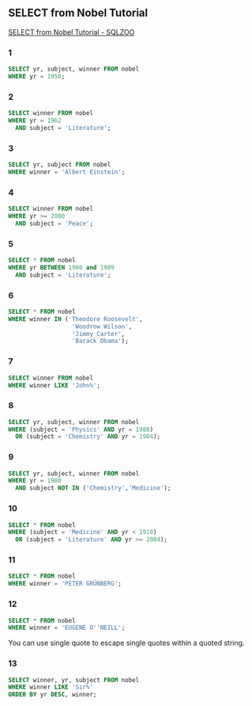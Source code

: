 ## SELECT from Nobel Tutorial

[SELECT from Nobel Tutorial \- SQLZOO](https://sqlzoo.net/wiki/SELECT_from_Nobel_Tutorial)

### 1

```sql
SELECT yr, subject, winner FROM nobel
WHERE yr = 1950;
```

### 2

```sql
SELECT winner FROM nobel
WHERE yr = 1962
  AND subject = 'Literature';
```

### 3

```sql
SELECT yr, subject FROM nobel
WHERE winner = 'Albert Einstein';
```

### 4

```sql
SELECT winner FROM nobel
WHERE yr >= 2000
  AND subject = 'Peace';
```

### 5

```sql
SELECT * FROM nobel
WHERE yr BETWEEN 1980 and 1989
  AND subject = 'Literature';
```

### 6

```sql
SELECT * FROM nobel
WHERE winner IN ('Theodore Roosevelt',
                  'Woodrow Wilson',
                  'Jimmy Carter',
                  'Barack Obama');
```

### 7

```sql
SELECT winner FROM nobel
WHERE winner LIKE 'John%';
```

### 8

```sql
SELECT yr, subject, winner FROM nobel
WHERE (subject = 'Physics' AND yr = 1980)
  OR (subject = 'Chemistry' AND yr = 1984);
```

### 9

```sql
SELECT yr, subject, winner FROM nobel
WHERE yr = 1980
  AND subject NOT IN ('Chemistry','Medicine');
```

### 10

```sql
SELECT * FROM nobel
WHERE (subject = 'Medicine' AND yr < 1910)
  OR (subject = 'Literature' AND yr >= 2004);
```

### 11

```sql
SELECT * FROM nobel
WHERE winner = 'PETER GRÜNBERG';
```

### 12

```sql
SELECT * FROM nobel
WHERE winner = 'EUGENE O''NEILL';
```

You can use single quote to escape single quotes within a quoted string.

### 13

```sql
SELECT winner, yr, subject FROM nobel
WHERE winner LIKE 'Sir%'
ORDER BY yr DESC, winner;
```
